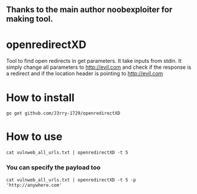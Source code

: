 ## Thanks to the main author noobexploiter for making tool.
# openredirectXD
Tool to find open redirects in get parameters. It take inputs from stdin. It simply change all parameters to http://evil.com and check if the response is a redirect and if the location header is pointing to http://evil.com

# How to install 
```go get github.com/J3rry-1729/openredirectXD```

# How to use
```cat vulnweb_all_urls.txt | openredirectXD -t 5```
### You can specify the payload too
```cat vulnweb_all_urls.txt | openredirectXD -t 5 -p 'http://anywhere.com'```

